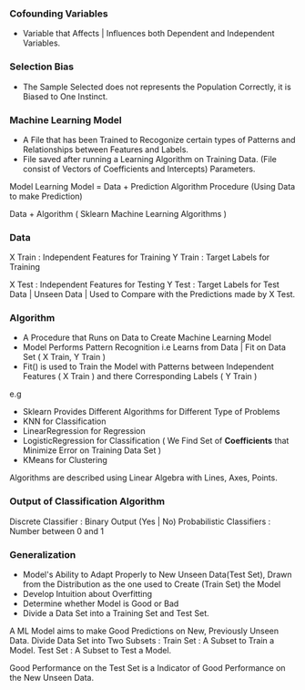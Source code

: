 ### Cofounding Variables 
- Variable that Affects | Influences both Dependent and Independent Variables.

### Selection Bias 
- The Sample Selected does not represents the Population Correctly, it is Biased to One Instinct. 

### Machine Learning Model
- A File that has been Trained to Recogonize certain types of Patterns and Relationships between Features and Labels. 
- File saved after running a Learning Algorithm on Training Data. (File consist of Vectors of Coefficients and Intercepts) Parameters. 

Model Learning Model = Data + Prediction Algorithm Procedure (Using Data to make Prediction)

Data + Algorithm ( Sklearn Machine Learning Algorithms )

### Data 
X Train : Independent Features for Training
Y Train : Target Labels for Training

X Test : Independent Features for Testing 
Y Test : Target Labels for Test Data | Unseen Data | Used to Compare with the Predictions made by X Test.

### Algorithm
- A Procedure that Runs on Data to Create Machine Learning Model
- Model Performs Pattern Recognition i.e Learns from Data | Fit on Data Set ( X Train, Y Train )
- Fit() is used to Train the Model with Patterns between Independent Features ( X Train ) and there Corresponding Labels ( Y Train )

e.g 
- Sklearn Provides Different Algorithms for Different Type of Problems
- KNN for Classification
- LinearRegression for Regression 
- LogisticRegression for Classification ( We Find Set of **Coefficients** that Minimize Error on Training Data Set )
- KMeans for Clustering

Algorithms are described using Linear Algebra with Lines, Axes, Points.


### Output of Classification Algorithm
Discrete Classifier : Binary Output (Yes | No)
Probabilistic Classifiers : Number between 0 and 1

### Generalization
- Model's Ability to Adapt Properly to New Unseen Data(Test Set), Drawn from the Distribution as the one used to Create (Train Set) the Model
- Develop Intuition about Overfitting
- Determine whether Model is Good or Bad
- Divide a Data Set into a Training Set and Test Set.

A ML Model aims to make Good Predictions on New, Previously Unseen Data.
Divide Data Set into Two Subsets :
Train Set : A Subset to Train a Model.
Test Set : A Subset to Test a Model.

Good Performance on the Test Set is a Indicator of Good Performance on the New Unseen Data.
